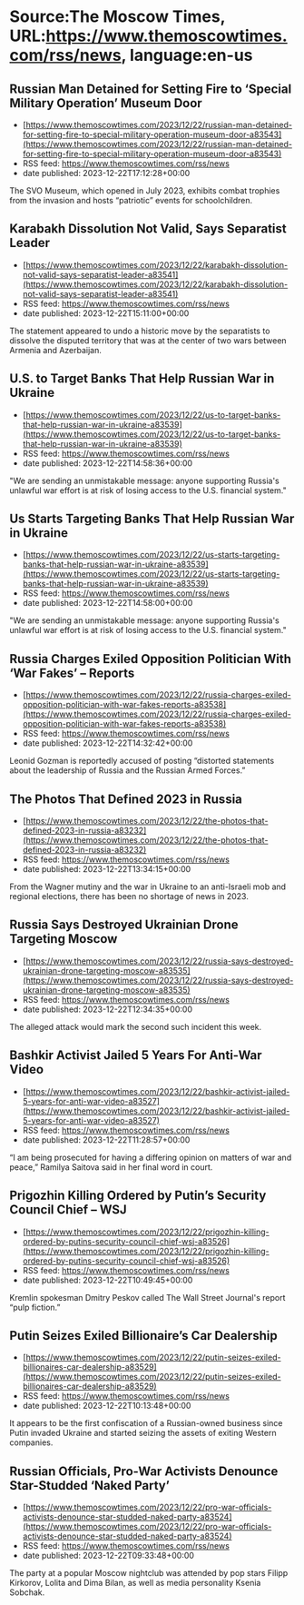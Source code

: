# Source:The Moscow Times, URL:https://www.themoscowtimes.com/rss/news, language:en-us

## Russian Man Detained for Setting Fire to ‘Special Military Operation’ Museum Door
 - [https://www.themoscowtimes.com/2023/12/22/russian-man-detained-for-setting-fire-to-special-military-operation-museum-door-a83543](https://www.themoscowtimes.com/2023/12/22/russian-man-detained-for-setting-fire-to-special-military-operation-museum-door-a83543)
 - RSS feed: https://www.themoscowtimes.com/rss/news
 - date published: 2023-12-22T17:12:28+00:00

The SVO Museum, which opened in July 2023, exhibits combat trophies from the invasion and hosts “patriotic” events for schoolchildren.

## Karabakh Dissolution Not Valid, Says Separatist Leader
 - [https://www.themoscowtimes.com/2023/12/22/karabakh-dissolution-not-valid-says-separatist-leader-a83541](https://www.themoscowtimes.com/2023/12/22/karabakh-dissolution-not-valid-says-separatist-leader-a83541)
 - RSS feed: https://www.themoscowtimes.com/rss/news
 - date published: 2023-12-22T15:11:00+00:00

The statement appeared to undo a historic move by the separatists to dissolve the disputed territory that was at the center of two wars between Armenia and Azerbaijan.

## U.S. to Target Banks That Help Russian War in Ukraine
 - [https://www.themoscowtimes.com/2023/12/22/us-to-target-banks-that-help-russian-war-in-ukraine-a83539](https://www.themoscowtimes.com/2023/12/22/us-to-target-banks-that-help-russian-war-in-ukraine-a83539)
 - RSS feed: https://www.themoscowtimes.com/rss/news
 - date published: 2023-12-22T14:58:36+00:00

"We are sending an unmistakable message: anyone supporting Russia's unlawful war effort is at risk of losing access to the U.S. financial system."

## Us Starts Targeting Banks That Help Russian War in Ukraine
 - [https://www.themoscowtimes.com/2023/12/22/us-starts-targeting-banks-that-help-russian-war-in-ukraine-a83539](https://www.themoscowtimes.com/2023/12/22/us-starts-targeting-banks-that-help-russian-war-in-ukraine-a83539)
 - RSS feed: https://www.themoscowtimes.com/rss/news
 - date published: 2023-12-22T14:58:00+00:00

"We are sending an unmistakable message: anyone supporting Russia's unlawful war effort is at risk of losing access to the U.S. financial system."

## Russia Charges Exiled Opposition Politician With ‘War Fakes’ – Reports
 - [https://www.themoscowtimes.com/2023/12/22/russia-charges-exiled-opposition-politician-with-war-fakes-reports-a83538](https://www.themoscowtimes.com/2023/12/22/russia-charges-exiled-opposition-politician-with-war-fakes-reports-a83538)
 - RSS feed: https://www.themoscowtimes.com/rss/news
 - date published: 2023-12-22T14:32:42+00:00

Leonid Gozman is reportedly accused of posting “distorted statements about the leadership of Russia and the Russian Armed Forces.”

## The Photos That Defined 2023 in Russia
 - [https://www.themoscowtimes.com/2023/12/22/the-photos-that-defined-2023-in-russia-a83232](https://www.themoscowtimes.com/2023/12/22/the-photos-that-defined-2023-in-russia-a83232)
 - RSS feed: https://www.themoscowtimes.com/rss/news
 - date published: 2023-12-22T13:34:15+00:00

From the Wagner mutiny and the war in Ukraine to an anti-Israeli mob and regional elections, there has been no shortage of news in 2023.

## Russia Says Destroyed Ukrainian Drone Targeting Moscow
 - [https://www.themoscowtimes.com/2023/12/22/russia-says-destroyed-ukrainian-drone-targeting-moscow-a83535](https://www.themoscowtimes.com/2023/12/22/russia-says-destroyed-ukrainian-drone-targeting-moscow-a83535)
 - RSS feed: https://www.themoscowtimes.com/rss/news
 - date published: 2023-12-22T12:34:35+00:00

The alleged attack would mark the second such incident this week.

## Bashkir Activist Jailed 5 Years For Anti-War Video
 - [https://www.themoscowtimes.com/2023/12/22/bashkir-activist-jailed-5-years-for-anti-war-video-a83527](https://www.themoscowtimes.com/2023/12/22/bashkir-activist-jailed-5-years-for-anti-war-video-a83527)
 - RSS feed: https://www.themoscowtimes.com/rss/news
 - date published: 2023-12-22T11:28:57+00:00

“I am being prosecuted for having a differing opinion on matters of war and peace,” Ramilya Saitova said in her final word in court.

## Prigozhin Killing Ordered by Putin’s Security Council Chief – WSJ
 - [https://www.themoscowtimes.com/2023/12/22/prigozhin-killing-ordered-by-putins-security-council-chief-wsj-a83526](https://www.themoscowtimes.com/2023/12/22/prigozhin-killing-ordered-by-putins-security-council-chief-wsj-a83526)
 - RSS feed: https://www.themoscowtimes.com/rss/news
 - date published: 2023-12-22T10:49:45+00:00

Kremlin spokesman Dmitry Peskov called The Wall Street Journal's report “pulp fiction.”

## Putin Seizes Exiled Billionaire’s Car Dealership
 - [https://www.themoscowtimes.com/2023/12/22/putin-seizes-exiled-billionaires-car-dealership-a83529](https://www.themoscowtimes.com/2023/12/22/putin-seizes-exiled-billionaires-car-dealership-a83529)
 - RSS feed: https://www.themoscowtimes.com/rss/news
 - date published: 2023-12-22T10:13:48+00:00

It appears to be the first confiscation of a Russian-owned business since Putin invaded Ukraine and started seizing the assets of exiting Western companies.

## Russian Officials, Pro-War Activists Denounce Star-Studded ‘Naked Party’
 - [https://www.themoscowtimes.com/2023/12/22/pro-war-officials-activists-denounce-star-studded-naked-party-a83524](https://www.themoscowtimes.com/2023/12/22/pro-war-officials-activists-denounce-star-studded-naked-party-a83524)
 - RSS feed: https://www.themoscowtimes.com/rss/news
 - date published: 2023-12-22T09:33:48+00:00

The party at a popular Moscow nightclub was attended by pop stars Filipp Kirkorov, Lolita and Dima Bilan, as well as media personality Ksenia Sobchak.


